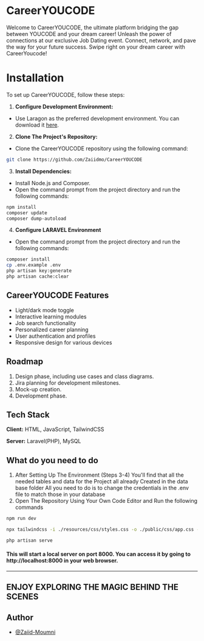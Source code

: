 # CareerYOUCODE
Welcome to CareerYOUCODE, the ultimate platform bridging the gap between YOUCODE and your dream career! Unleash the
power of connections at our exclusive Job Dating event. Connect, network, and pave the way for your future success.
Swipe right on your dream career with CareerYoucode!

# Installation

To set up CareerYOUCODE, follow these steps:

1. **Configure Development Environment:**
- Use Laragon as the preferred development environment. You can download it [here](https://laragon.org/index.html).

2. **Clone The Project's Repository:**
- Clone the CareerYOUCODE repository using the following command:
```bash
git clone https://github.com/Zaiidmo/CareerYOUCODE
```

3. **Install Dependencies:**
- Install Node.js and Composer.
- Open the command prompt from the project directory and run the following commands:
```bash
npm install
composer update
composer dump-autoload
```
4. **Configure LARAVEL Environment**
- Open the command prompt from the project directory and run the following commands:
```bash
composer install
cp .env.example .env
php artisan key:generate
php artisan cache:clear
```
## CareerYOUCODE Features

- Light/dark mode toggle
- Interactive learning modules
- Job search functionality
- Personalized career planning
- User authentication and profiles
- Responsive design for various devices

## Roadmap

1. Design phase, including use cases and class diagrams.
2. Jira planning for development milestones.
3. Mock-up creation.
4. Development phase.

## Tech Stack

**Client:** HTML, JavaScript, TailwindCSS

**Server:** Laravel(PHP), MySQL

## What do you need to do

1. After Setting Up The Environment (Steps 3-4)
You'll find that all the needed tables and data for the Project all already Created in the data base folder All you
need to do is to change the credentials in the .env file to match those in your database
2. Open The Repository Using Your Own Code Editor and Run the following commands
```bash
npm run dev
```
```bash
npx tailwindcss -i ./resources/css/styles.css -o ./public/css/app.css --watch --minify
```
```bash
php artisan serve
```
#### This will start a local server on port 8000. You can access it by going to http://localhost:8000 in your web browser.
---
ENJOY EXPLORING THE MAGIC BEHIND THE SCENES 
---
## Author

- [@Zaiid-Moumni](https://github.com/Zaiidmo/)
